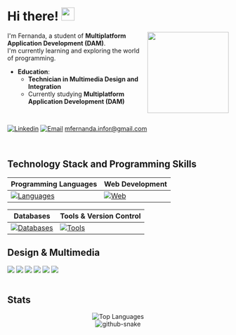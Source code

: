 # Hi there! <img src="https://user-images.githubusercontent.com/74038190/216120986-f2752ca9-fe82-4aa3-befe-0a58db010d85.png" width="30px">

<img align="right" height="185" src="https://user-images.githubusercontent.com/74038190/216649421-9e9387cc-b2d3-4375-97e2-f4c43373d3ae.gif" />

I'm Fernanda, a student of **Multiplatform Application Development (DAM)**.  
I'm currently learning and exploring the world of programming.

- **Education**:
  - **Technician in Multimedia Design and Integration**
  - Currently studying **Multiplatform Application Development (DAM)**

</br>

[![Linkedin](https://skillicons.dev/icons?i=linkedin&theme=dark)](enlace-perfil)
[![Email](https://skillicons.dev/icons?i=gmail&theme=dark)](mailto:mfernanda.infor@gmail.com) mfernanda.infor@gmail.com

</br>

## Technology Stack and Programming Skills

| Programming Languages | Web Development |
|-----------------------|-----------------|
| [![Languages](https://skillicons.dev/icons?i=java,python,kotlin,js,c&theme=dark)](https://skillicons.dev) | [![Web](https://skillicons.dev/icons?i=spring,flask,html,css,js,bootstrap&theme=dark)](https://skillicons.dev) |

| Databases | Tools & Version Control |
|-----------|--------------------------|
| [![Databases](https://skillicons.dev/icons?i=mysql,mongo&theme=dark)](https://skillicons.dev) | [![Tools](https://skillicons.dev/icons?i=git,github,docker,postman,netlify,firebase&theme=dark)](https://skillicons.dev) |


## Design & Multimedia

<div>
  <img src="https://img.shields.io/badge/Adobe%20Illustrator-%23FF0000.svg?style=for-the-badge&logo=adobe%20illustrator&logoColor=white" />
  <img src="https://img.shields.io/badge/Adobe%20Lightroom-31A8FF.svg?style=for-the-badge&logo=Adobe%20Lightroom&logoColor=white" />
  <img src="https://img.shields.io/badge/Adobe%20Photoshop-%23FFFF00.svg?style=for-the-badge&logo=adobe%20photoshop&logoColor=white" />
  <img src="https://img.shields.io/badge/Adobe%20Premiere%20Pro-%2300FF00.svg?style=for-the-badge&logo=Adobe%20Premiere%20Pro&logoColor=white" />
  <img src="https://img.shields.io/badge/Notion-%23000000.svg?style=for-the-badge&logo=notion&logoColor=white" />
  <img src="https://img.shields.io/badge/Gimp-657D8B?style=for-the-badge&logo=gimp&logoColor=FFFFFF" />
</div>
</br>

## Stats

<div align="center">
  <img src="https://github-readme-stats.vercel.app/api/top-langs/?username=mafedev&layout=compact" alt="Top Languages" />
</div>

<!--GitHub Snake Animation-->
<div align="center">
  <picture>
    <source media="(prefers-color-scheme: dark)" srcset="https://raw.githubusercontent.com/tobiasmeyhoefer/tobiasmeyhoefer/output/github-snake-dark.svg" />
    <source media="(prefers-color-scheme: light)" srcset="https://raw.githubusercontent.com/tobiasmeyhoefer/tobiasmeyhoefer/output/github-snake.svg" />
    <img alt="github-snake" src="https://raw.githubusercontent.com/tobiasmeyhoefer/tobiasmeyhoefer/output/github-snake.svg" />
  </picture>
</div>

